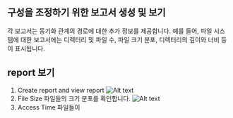 ## 구성을 조정하기 위한 보고서 생성 및 보기
각 보고서는 동기화 관계의 경로에 대한 추가 정보를 제공합니다. 
예를 들어, 파일 시스템에 대한 보고서에는 디렉터리 및 파일 수, 파일 크기 분포, 디렉터리의 깊이와 너비 등이 표시됩니다.

## report 보기
1. Create report and view report
![Alt text](image-11.png)
2. File Size
파일들의 크기 분포를 확인합니다.
![Alt text](image-12.png)
3. Access Time
파일들이 